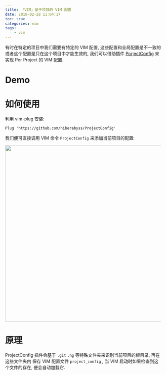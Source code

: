 ```yaml
---
title: 「VIM」基于项目的 VIM 配置
date: 2018-02-28 11:04:17
toc: true
categories: vim
tags:
    - vim
---
```


有时在特定的项目中我们需要有特定的 VIM 配置, 这些配置和全局配置是不一致的
或者这个配置是只在这个项目中才能生效的, 我们可以借助插件 [PorjectConfig](https://github.com/hiberabyss/ProjectConfig)
来实现 Per Project 的 VIM 配置.

<!--more-->

# Demo

<script src="https://asciinema.org/a/xBJ9avbKQDoPiypawPLYUdg5s.js" id="asciicast-xBJ9avbKQDoPiypawPLYUdg5s" async></script>

# 如何使用

利用 vim-plug 安装:

```vim
Plug 'https://github.com/hiberabyss/ProjectConfig'
```

我们便可直接调用 VIM 命令 `ProjectConfig` 来添加当前项目的配置:

<img src="http://on2hdrotz.bkt.clouddn.com/blog/1519787607268.png" width="570"/>

# 原理

ProjectConfig 插件会基于 `.git` `.hg` 等特殊文件夹来识别当前项目的根目录, 再在这些文件夹内
保存 VIM 配置文件 `project_config` , 当 VIM 启动时如果检查到这个文件的存在, 便会自动加载它.
